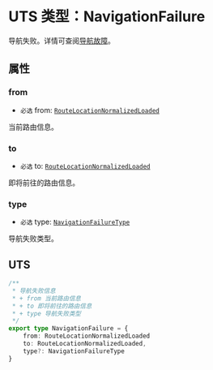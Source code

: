 # UTS 类型：NavigationFailure

导航失败。详情可查阅[导航故障](/guide/advanced/navigation-failures)。

## 属性

### from

+ `必选` from: [`RouteLocationNormalizedLoaded`](./RouteLocationNormalizedLoaded)

当前路由信息。

### to

+ `必选` to: [`RouteLocationNormalizedLoaded`](./RouteLocationNormalizedLoaded)

即将前往的路由信息。

### type

+ `必选` type: [`NavigationFailureType`](./NavigationFailureType)

导航失败类型。

## UTS

```ts
/**
 * 导航失败信息
 * + from 当前路由信息
 * + to 即将前往的路由信息
 * + type 导航失败类型
 */
export type NavigationFailure = {
	from: RouteLocationNormalizedLoaded
	to: RouteLocationNormalizedLoaded,
	type?: NavigationFailureType
}
```